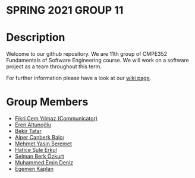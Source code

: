 # SPRING 2021 GROUP 11

# Description

Welcome to our github repository. We are 11th group of CMPE352 Fundamentals of Software Engineering course.
We will work on a software project as a team throughout this term.

For further information please have a look at our [wiki page](https://github.com/bounswe/2021SpringGroup11/wiki).

# Group Members

- [Fikri Cem Yılmaz (Communicator)](https://github.com/fihlie)
- [Eren Altunoğlu]()
- [Bekir Tatar]()
- [Alper Canberk Balcı]()
- [Mehmet Yasin Şeremet]()
- [Hatice Şule Erkul]()
- [Selman Berk Özkurt]()
- [Muhammed Emin Deniz]()
- [Egemen Kaplan]()
